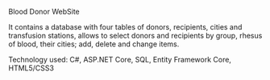 Blood Donor WebSite

It contains a database with four tables of donors, recipients, cities and transfusion stations, allows
to select donors and recipients by group, rhesus of blood, their cities; add, delete and change items.

Technology used: C#, ASP.NET Core, SQL, Entity Framework Core, HTML5/CSS3
